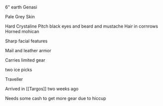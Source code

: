 6" earth Genasi

Pale Grey Skin

Hard Crystaline
Pitch black eyes and beard and mustache
Hair in cornrows
Horned mohican

Sharp facial features

Mail and leather armor

Carries limited gear

two ice picks

Traveller

Arrived in [[Targos]] two weeks ago

Needs some cash to get more gear due to hiccup



